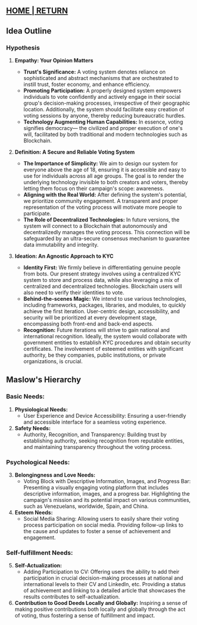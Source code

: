 ## [HOME | RETURN](https://github.com/plexoio/musa/blob/main/README.md)

## Idea Outline
### Hypothesis
1. **Empathy: Your Opinion Matters**
    - **Trust's Significance:** A voting system denotes reliance on sophisticated and abstract mechanisms that are orchestrated to instill trust, foster economy, and enhance efficiency.
    - **Promoting Participation:** A properly designed system empowers individuals to vote confidently and actively engage in their social group's decision-making processes, irrespective of their geographic location. Additionally, the system should facilitate easy creation of voting sessions by anyone, thereby reducing bureaucratic hurdles.
    - **Technology Augmenting Human Capabilities:** In essence, voting signifies democracy— the civilized and proper execution of one's will, facilitated by both traditional and modern technologies such as Blockchain.

2. **Definition: A Secure and Reliable Voting System**
    - **The Importance of Simplicity:** We aim to design our system for everyone above the age of 18, ensuring it is accessible and easy to use for individuals across all age groups. The goal is to render the underlying technology invisible to both creators and voters, thereby letting them focus on their campaign's scope: awareness.
    - **Aligning with the Real World:** After defining the system's potential, we prioritize community engagement. A transparent and proper representation of the voting process will motivate more people to participate.
    - **The Role of Decentralized Technologies:** In future versions, the system will connect to a Blockchain that autonomously and decentralizedly manages the voting process. This connection will be safeguarded by an ultra-secure consensus mechanism to guarantee data immutability and integrity.

3. **Ideation: An Agnostic Approach to KYC**
    - **Identity First:** We firmly believe in differentiating genuine people from bots. Our present strategy involves using a centralized KYC system to store and process data, while also leveraging a mix of centralized and decentralized technologies. Blockchain users will also need to verify their identities to vote.
    - **Behind-the-scenes Magic:** We intend to use various technologies, including frameworks, packages, libraries, and modules, to quickly achieve the first iteration. User-centric design, accessibility, and security will be prioritized at every development stage, encompassing both front-end and back-end aspects.
    - **Recognition:** Future iterations will strive to gain national and international recognition. Ideally, the system would collaborate with government entities to establish KYC procedures and obtain security certificates. The involvement of esteemed entities with significant authority, be they companies, public institutions, or private organizations, is crucial.

## Maslow's Hierarchy
### Basic Needs:
1. **Physiological Needs:**
    - User Experience and Device Accessibility: Ensuring a user-friendly and accessible interface for a seamless voting experience.
2. **Safety Needs:**
    - Authority, Recognition, and Transparency: Building trust by establishing authority, seeking recognition from reputable entities, and maintaining transparency throughout the voting process.

### Psychological Needs:
3. **Belongingness and Love Needs:**
    - Voting Block with Descriptive Information, Images, and Progress Bar: Presenting a visually engaging voting platform that includes descriptive information, images, and a progress bar. Highlighting the campaign's mission and its potential impact on various communities, such as Venezuelans, worldwide, Spain, and China.
4. **Esteem Needs:**
    - Social Media Sharing: Allowing users to easily share their voting process participation on social media. Providing follow-up links to the cause and updates to foster a sense of achievement and engagement.

### Self-fulfillment Needs:
5. **Self-Actualization:**
    - Adding Participation to CV: Offering users the ability to add their participation in crucial decision-making processes at national and international levels to their CV and LinkedIn, etc. Providing a status of achievement and linking to a detailed article that showcases the results contributes to self-actualization.
6. **Contribution to Good Deeds Locally and Globally:** Inspiring a sense of making positive contributions both locally and globally through the act of voting, thus fostering a sense of fulfillment and impact.